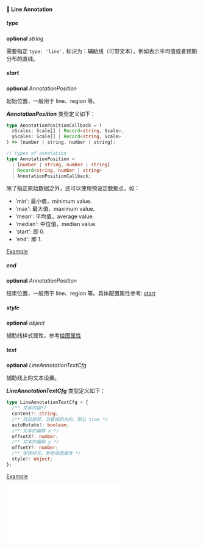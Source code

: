 #### 💠 Line Annotation

##### type

<description>**optional** _string_</description>

需要指定 `type: 'line',` 标识为：辅助线（可带文本），例如表示平均值或者预期分布的直线。

##### start

<description>**optional** _AnnotationPosition_ </description>

起始位置，一般用于 line、region 等。

**_AnnotationPosition_** 类型定义如下：

```ts
type AnnotationPositionCallback = (
  xScales: Scale[] | Record<string, Scale>,
  yScales: Scale[] | Record<string, Scale>
) => [number | string, number | string];

// types of annotation
type AnnotationPosition =
  | [number | string, number | string]
  | Record<string, number | string>
  | AnnotationPositionCallback;
```

除了指定原始数据之外，还可以使用预设定数据点，如：

- 'min': 最小值，minimum value.
- 'max': 最大值，maximum value.
- 'mean': 平均值，average value.
- 'median': 中位值，median value.
- 'start': 即 0.
- 'end': 即 1.

[Example](/zh/examples/component/annotation#line-annotation-position)

##### end

<description>**optional** _AnnotationPosition_ </description>

结束位置，一般用于 line、region 等。具体配置属性参考: [start](#start)
##### style

<description>**optional** _object_ </description>

辅助线样式属性，参考[绘图属性](/zh/docs/api/graphic-style)

##### text

<description>**optional** _LineAnnotationTextCfg_ </description>

辅助线上的文本设置。

**_LineAnnotationTextCfg_** 类型定义如下：

```ts
type LineAnnotationTextCfg = {
  /** 文本内容*/
  content?: string;
  /** 自动旋转，沿着线的方向，默认 true */
  autoRotate?: boolean;
  /** 文本的偏移 x */
  offsetX?: number;
  /** 文本的偏移 y */
  offsetY?: number;
  /** 字体样式，参考绘图属性 */
  style?: object;
};
```

[Example](/zh/examples/component/annotation#line-annotation-with-text)

<embed src="@/docs/common/annotations/base-annotation.zh.md"></embed>
